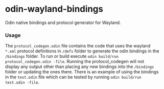# odin-wayland-bindings
Odin native bindings and protocol generator for Wayland.

### Usage
The `protocol_codegen.odin` file contains the code that uses the wayland `*.xml` protocol definitions in `/defs` folder to generate the odin bindings in the `/bindings` folder. To  run or build execute `odin build/run protocol_codegen.odin -file`. Running the protocol_codegen will not display any output other than placing any new bindings into the `/bindings` folder or updating the ones there.
There is an example of using the bindings in the `test.odin` file which can be tested by running `odin build/run test.odin -file`.

